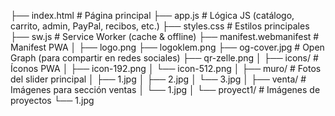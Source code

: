 ├── index.html # Página principal
├── app.js # Lógica JS (catálogo, carrito, admin, PayPal, recibos, etc.)
├── styles.css # Estilos principales
├── sw.js # Service Worker (cache & offline)
├── manifest.webmanifest # Manifest PWA
│
├── logo.png
├── logoklem.png
├── og-cover.jpg # Open Graph (para compartir en redes sociales)
├── qr-zelle.png
│
├── icons/ # Íconos PWA
│ ├── icon-192.png
│ └── icon-512.png
│
├── muro/ # Fotos del slider principal
│ ├── 1.jpg
│ ├── 2.jpg
│ └── 3.jpg
│
├── venta/ # Imágenes para sección ventas
│ └── 1.jpg
│
└── proyect1/ # Imágenes de proyectos
└── 1.jpg
